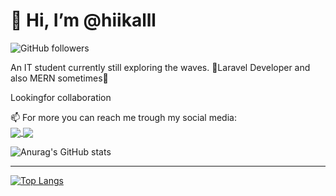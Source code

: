 <h1>👋 Hi, I’m @hiikalll</h1>

![GitHub followers](https://img.shields.io/github/followers/hiikalll?style=social)
<br>



An IT student currently still exploring the waves.
🌱Laravel Developer and also MERN sometimes👀

Lookingfor collaboration
<!-- - 💞️ I’m looking to collaborate on ... -->
📫 For more you can reach me trough my social media: <br>
<a href="https://instagram.com/haikallf___">
  <img align="center" src="https://img.shields.io/badge/Instagram-@haikallf___-blue" />
</a>
<a href="mailto:ekal.ehmm@gmail.com">
  <img align="center" src="https://img.shields.io/badge/Email-ekal.ehmm@gmail.com-red" />
</a>

  
  
![Anurag's GitHub stats](https://github-readme-stats.vercel.app/api?username=hiikalll&show_icons=true&theme=vue)<br><hr>
[![Top Langs](https://github-readme-stats.vercel.app/api/top-langs/?username=anuraghazra&layout=compact)](https://github.com/hiikalll/github-readme-stats)


<!---
hiikalll/hiikalll is a ✨ special ✨ repository because its `README.md` (this file) appears on your GitHub profile.
You can click the Preview link to take a look at your changes.
--->
